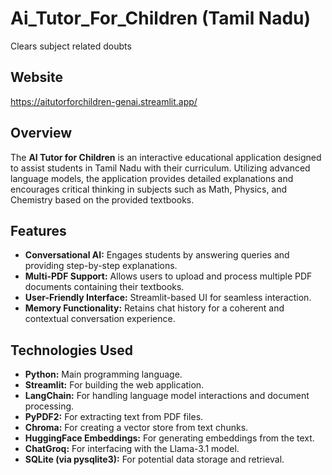 # Ai_Tutor_For_Children (Tamil Nadu)
Clears subject related doubts
## Website
https://aitutorforchildren-genai.streamlit.app/

## Overview

The **AI Tutor for Children** is an interactive educational application designed to assist students in Tamil Nadu with their curriculum. Utilizing advanced language models, the application provides detailed explanations and encourages critical thinking in subjects such as Math, Physics, and Chemistry based on the provided textbooks.

## Features

- **Conversational AI:** Engages students by answering queries and providing step-by-step explanations.
- **Multi-PDF Support:** Allows users to upload and process multiple PDF documents containing their textbooks.
- **User-Friendly Interface:** Streamlit-based UI for seamless interaction.
- **Memory Functionality:** Retains chat history for a coherent and contextual conversation experience.

## Technologies Used

- **Python:** Main programming language.
- **Streamlit:** For building the web application.
- **LangChain:** For handling language model interactions and document processing.
- **PyPDF2:** For extracting text from PDF files.
- **Chroma:** For creating a vector store from text chunks.
- **HuggingFace Embeddings:** For generating embeddings from the text.
- **ChatGroq:** For interfacing with the Llama-3.1 model.
- **SQLite (via pysqlite3):** For potential data storage and retrieval.


